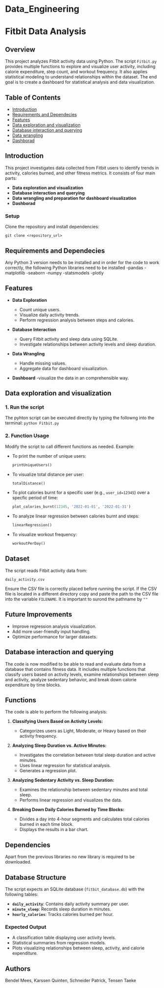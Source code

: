 # Data_Engineering

# Fitbit Data Analysis

## Overview
This project analyzes Fitbit activity data using Python. The script `Fitbit.py` provides multiple functions to explore and visualize user activity, including calorie expenditure, step count, and workout frequency. It also applies statistical modeling to understand relationships within the dataset.
The end goal is to create a dashboard for statistical analysis and data visualization.

## Table of Contents
- [Introduction](#introduction)
- [Requirements and Dependecies](#requirements-and-dependecies) 
- [Features](#features)
- [Data exploration and visualization](#data-exploration)
- [Database interaction and querying](#databse-interaction)
- [Data wrangling](#data-wrangling)
- [Dashborad](#dashboard)




## Introduction
This project investigates data collected from Fitbit users to identify trends in activity, calories burned, and other fitness metrics. It consists of four main parts:
- **Data exploration and visualization**
- **Database interaction and querying**
- **Data wrangling and preparation for dashboard visualization**
- **Dashborad**

### Setup
Clone the repository and install dependencies:
```
git clone <repository_url>
```


## Requirements and Dependecies
Any Python 3 version needs to be installed and in order for the code to work correctly, the following Python libraries need to be installed
-pandas
-matplotlib 
-seaborn 
-numpy 
-statsmodels 
-plotly


## Features
- **Data Exploration**
  - Count unique users.
  - Visualize daily activity trends.
  - Perform regression analysis between steps and calories.

- **Database Interaction**
  - Query Fitbit activity and sleep data using SQLite.
  - Investigate relationships between activity levels and sleep duration.

- **Data Wrangling**
  - Handle missing values.
  - Aggregate data for dashboard visualization.

- **Dashboard**
  -visualize the data in an comprehensible way.


## Data exploration and visualization

### 1. Run the script
The pyhton script can be executed directly by typing the followng into the terminal:
`python Fitbit.py`


### 2. Function Usage
Modify the script to call different functions as needed. Example:

- To print the number of unique users:
  ```python
  printUniqueUsers()
  ```
- To visualize total distance per user:
  ```python
  totalDistance()
  ```
- To plot calories burnt for a specific user (e.g., `user_id=12345`) over a specfic period of time:
  ```python
  plot_calories_burnt(12345, '2022-01-01', '2022-01-31')
  ```
- To analyze linear regression between calories burnt and steps:
  ```python
  linearRegression()
  ```
- To visualize workout frequency:
  ```python
  workoutPerDay()
  ```

## Dataset
The script reads Fitbit activity data from:
```
daily_activity.csv
```
Ensure the CSV file is correctly placed before running the script.
If the CSV file is located in a different directory copy and paste the path to the CSV file into the variable `FILENAME`. It is important to surond the pathname by `""`

## Future Improvements
- Improve regression analysis visualization.
- Add more user-friendly input handling.
- Optimize performance for larger datasets.



## Database interaction and querying
The code is now modified to be able to read and evaluate data from a database that contains fitness data. 
It includes multiple functions that classify users based on activity levels, examine relationships between sleep and activity, analyze sedentary behavior, and break down calorie expenditure by time blocks.

## Functions

The code is able to perform the following analysis:

1. **Classifying Users Based on Activity Levels:**
   - Categorizes users as Light, Moderate, or Heavy based on their activity frequency.

2. **Analyzing Sleep Duration vs. Active Minutes:**
   - Investigates the correlation between total sleep duration and active minutes.
   - Uses linear regression for statistical analysis.
   - Generates a regression plot.

3. **Analyzing Sedentary Activity vs. Sleep Duration:**
   - Examines the relationship between sedentary minutes and total sleep.
   - Performs linear regression and visualizes the data.

4. **Breaking Down Daily Calories Burned by Time Blocks:**
   - Divides a day into 4-hour segments and calculates total calories burned in each time block.
   - Displays the results in a bar chart.

## Dependencies
Apart from the previous libraries no new library is required to be downloaded. 

## Database Structure

The script expects an SQLite database (`fitbit_database.db`) with the following tables:

- **`daily_activity`**: Contains daily activity summary per user.
- **`minute_sleep`**: Records sleep duration in minutes.
- **`hourly_calories`**: Tracks calories burned per hour.





### Expected Output

- A classification table displaying user activity levels.
- Statistical summaries from regression models.
- Plots visualizing relationships between sleep, activity, and calorie expenditure.





## Authors
Bendel Mees, Karssen Quinten, Schneider Patrick, Tensen Taeke





